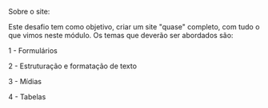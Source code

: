 Sobre o site:

Este desafio tem como objetivo, criar um site "quase" completo, com tudo o que vimos neste módulo. Os temas que deverão ser abordados são:

1 - Formulários

2 - Estruturação e formatação de texto

3 - Mídias

4 - Tabelas
